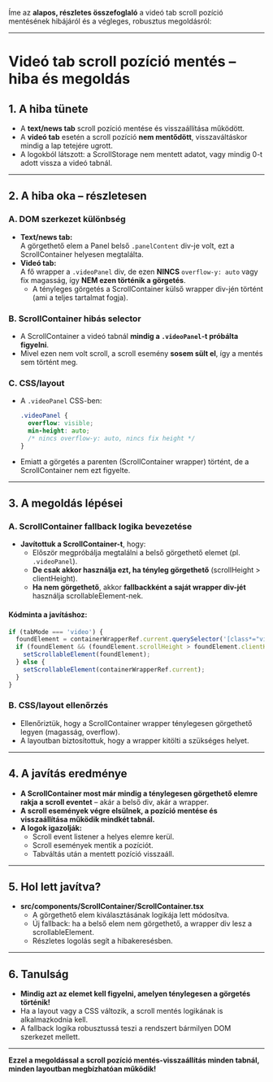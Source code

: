 Íme az **alapos, részletes összefoglaló** a videó tab scroll pozíció mentésének hibájáról és a végleges, robusztus megoldásról:

---

# Videó tab scroll pozíció mentés – hiba és megoldás

## **1. A hiba tünete**

- A **text/news tab** scroll pozíció mentése és visszaállítása működött.
- A **videó tab** esetén a scroll pozíció **nem mentődött**, visszaváltáskor mindig a lap tetejére ugrott.
- A logokból látszott: a ScrollStorage nem mentett adatot, vagy mindig 0-t adott vissza a videó tabnál.

---

## **2. A hiba oka – részletesen**

### **A. DOM szerkezet különbség**
- **Text/news tab:**  
  A görgethető elem a Panel belső `.panelContent` div-je volt, ezt a ScrollContainer helyesen megtalálta.
- **Videó tab:**  
  A fő wrapper a `.videoPanel` div, de ezen **NINCS** `overflow-y: auto` vagy fix magasság, így **NEM ezen történik a görgetés**.
  - A tényleges görgetés a ScrollContainer külső wrapper div-jén történt (ami a teljes tartalmat fogja).

### **B. ScrollContainer hibás selector**
- A ScrollContainer a videó tabnál **mindig a `.videoPanel`-t próbálta figyelni**.
- Mivel ezen nem volt scroll, a scroll esemény **sosem sült el**, így a mentés sem történt meg.

### **C. CSS/layout**
- A `.videoPanel` CSS-ben:  
  ```css
  .videoPanel {
    overflow: visible;
    min-height: auto;
    /* nincs overflow-y: auto, nincs fix height */
  }
  ```
- Emiatt a görgetés a parenten (ScrollContainer wrapper) történt, de a ScrollContainer nem ezt figyelte.

---

## **3. A megoldás lépései**

### **A. ScrollContainer fallback logika bevezetése**
- **Javítottuk a ScrollContainer-t**, hogy:
  - Először megpróbálja megtalálni a belső görgethető elemet (pl. `.videoPanel`).
  - **De csak akkor használja ezt, ha tényleg görgethető** (scrollHeight > clientHeight).
  - **Ha nem görgethető**, akkor **fallbackként a saját wrapper div-jét** használja scrollableElement-nek.

#### **Kódminta a javításhoz:**
```typescript
if (tabMode === 'video') {
  foundElement = containerWrapperRef.current.querySelector('[class*="videoPanel"]') as HTMLElement;
  if (foundElement && (foundElement.scrollHeight > foundElement.clientHeight)) {
    setScrollableElement(foundElement);
  } else {
    setScrollableElement(containerWrapperRef.current);
  }
}
```

### **B. CSS/layout ellenőrzés**
- Ellenőriztük, hogy a ScrollContainer wrapper ténylegesen görgethető legyen (magasság, overflow).
- A layoutban biztosítottuk, hogy a wrapper kitölti a szükséges helyet.

---

## **4. A javítás eredménye**

- **A ScrollContainer most már mindig a ténylegesen görgethető elemre rakja a scroll eventet** – akár a belső div, akár a wrapper.
- **A scroll események végre elsülnek, a pozíció mentése és visszaállítása működik mindkét tabnál.**
- **A logok igazolják:**  
  - Scroll event listener a helyes elemre kerül.
  - Scroll események mentik a pozíciót.
  - Tabváltás után a mentett pozíció visszaáll.

---

## **5. Hol lett javítva?**

- **src/components/ScrollContainer/ScrollContainer.tsx**
  - A görgethető elem kiválasztásának logikája lett módosítva.
  - Új fallback: ha a belső elem nem görgethető, a wrapper div lesz a scrollableElement.
  - Részletes logolás segít a hibakeresésben.

---

## **6. Tanulság**

- **Mindig azt az elemet kell figyelni, amelyen ténylegesen a görgetés történik!**
- Ha a layout vagy a CSS változik, a scroll mentés logikának is alkalmazkodnia kell.
- A fallback logika robusztussá teszi a rendszert bármilyen DOM szerkezet mellett.

---

**Ezzel a megoldással a scroll pozíció mentés-visszaállítás minden tabnál, minden layoutban megbízhatóan működik!**